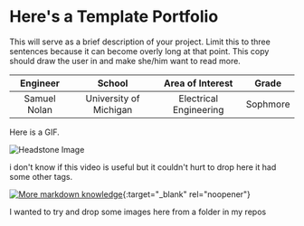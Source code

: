 ﻿# Here's a Template Portfolio
This will serve as a brief description of your project. Limit this to three sentences because it can become overly long at that point. This copy should draw the user in and make she/him want to read more.

| **Engineer** | **School** | **Area of Interest** | **Grade** |
|:--:|:--:|:--:|:--:|
| Samuel Nolan | University of Michigan | Electrical Engineering | Sophmore

Here is a GIF.  


![Headstone Image](https://media3.giphy.com/media/wcSn86GKpAYbS/200.gif)

i don't know if this video is useful but it couldn't hurt to drop here it had some other tags.



[![More markdown knowledge](https://res.cloudinary.com/marcomontalbano/image/upload/v1623439798/video_to_markdown/images/youtube--bpdvNwvEeSE-c05b58ac6eb4c4700831b2b3070cd403.jpg)](https://www.youtube.com/watch?v=bpdvNwvEeSE "More markdown knowledge"){:target="_blank" rel="noopener"}

I wanted to try and drop some images here from a folder in my repos
